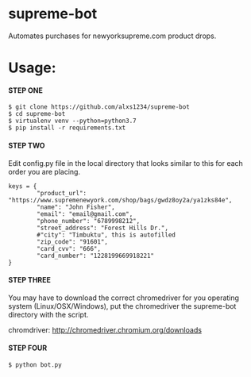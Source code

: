 # supreme-bot

Automates purchases for newyorksupreme.com product drops.

# Usage:

#### STEP ONE
```
$ git clone https://github.com/alxs1234/supreme-bot
$ cd supreme-bot
$ virtualenv venv --python=python3.7
$ pip install -r requirements.txt
```

#### STEP TWO
Edit config.py file in the local directory that looks similar to this for each order you are placing.

```
keys = {
        "product_url": "https://www.supremenewyork.com/shop/bags/gwdz8oy2a/ya1zks84e",
        "name": "John Fisher",
        "email": "email@gmail.com",
        "phone_number": "6789998212",
        "street_address": "Forest Hills Dr.",
        #"city": "Timbuktu", this is autofilled
        "zip_code": "91601",
        "card_cvv": "666",
        "card_number": "1228199669918221"
}
```

#### STEP THREE
You may have to download the correct chromedriver for you operating system (Linux/OSX/Windows), put the chromedriver the supreme-bot directory with the script.

chromdriver: http://chromedriver.chromium.org/downloads

#### STEP FOUR
```
$ python bot.py
```
